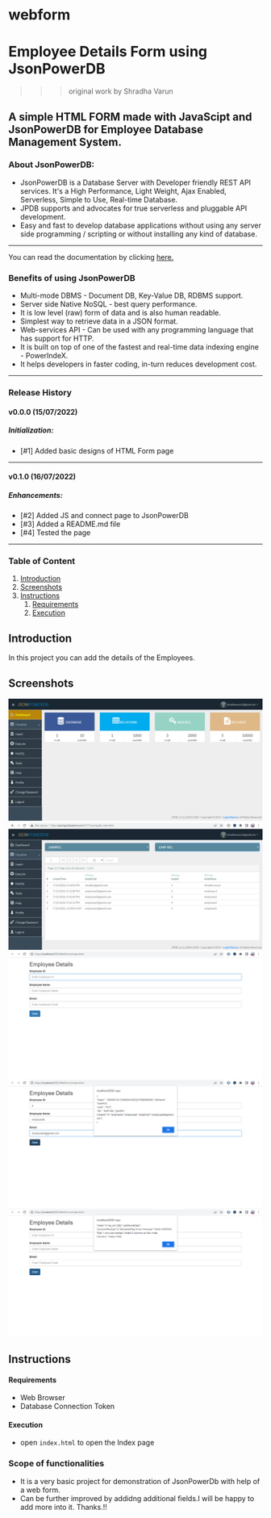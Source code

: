 # webform
# Employee Details Form using JsonPowerDB

> > > original work by Shradha Varun

## A simple **HTML FORM** made with **JavaScipt** and **JsonPowerDB** for **Employee Database Management System**.

### About JsonPowerDB:

- JsonPowerDB is a Database Server with Developer friendly REST API services. It's a High Performance, Light Weight, Ajax Enabled, Serverless, Simple to Use, Real-time Database.
- JPDB supports and advocates for true serverless and pluggable API development.
- Easy and fast to develop database applications without using any server side programming / scripting or without installing any kind of database.

---

You can read the documentation by clicking [here.](http://login2explore.com/jpdb/docs.html)

### Benefits of using JsonPowerDB

- Multi-mode DBMS - Document DB, Key-Value DB, RDBMS support.
- Server side Native NoSQL - best query performance.
- It is low level (raw) form of data and is also human readable.
- Simplest way to retrieve data in a JSON format.
- Web-services API - Can be used with any programming language that has support for HTTP.
- It is built on top of one of the fastest and real-time data indexing engine - PowerIndeX.
- It helps developers in faster coding, in-turn reduces development cost.

---

### Release History

#### v0.0.0 (15/07/2022)

##### Initialization:

- [#1] Added basic designs of HTML Form page

---

#### v0.1.0 (16/07/2022)

##### Enhancements:

- [#2] Added JS and connect page to JsonPowerDB
- [#3] Added a README.md file
- [#4] Tested the page

---

### Table of Content

1. [Introduction](#introduction)
2. [Screenshots](#screenshots)
3. [Instructions](#instructions)
   1. [Requirements](#requirements)
   2. [Execution](#execution)

## Introduction

In this project you can add the details of the Employees.

## Screenshots

![Dashboard](https://github.com/shradha0307/webform/blob/1b819ab3c6548d2ee2c09561eb71ded8593ea2b8/Screenshots/Dashboard.png)
![Database](https://github.com/shradha0307/webform/blob/1b819ab3c6548d2ee2c09561eb71ded8593ea2b8/Screenshots/Database.png)
![Form](https://github.com/shradha0307/webform/blob/1b819ab3c6548d2ee2c09561eb71ded8593ea2b8/Screenshots/Form.png)
![Getreq](https://github.com/shradha0307/webform/blob/1b819ab3c6548d2ee2c09561eb71ded8593ea2b8/Screenshots/Getreq.png)
![Postreq](https://github.com/shradha0307/webform/blob/1b819ab3c6548d2ee2c09561eb71ded8593ea2b8/Screenshots/Postreq.png)

## Instructions

#### Requirements

- Web Browser
- Database Connection Token

#### Execution

- open `index.html` to open the Index page

### Scope of functionalities

- It is a very basic project for demonstration of JsonPowerDb with help of a web form.
- Can be further improved by addidng additional fields.I will be happy to add more into it. Thanks.!!
